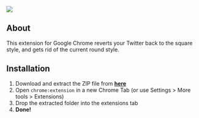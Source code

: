 ![](https://i.imgur.com/mJm2KJi.png)

## About
This extension for Google Chrome reverts your Twitter back to the square style, and gets rid of the current round style.

## Installation
1. Download and extract the ZIP file from [**here**](https://github.com/InventivetalentDev/MakeTwitterSquareAgain/archive/master.zip)
2. Open `chrome:extension` in a new Chrome Tab (or use Settings > More tools > Extensions)
3. Drop the extracted folder into the extensions tab
4. **Done!**
